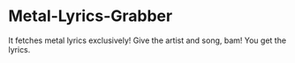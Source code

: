 Metal-Lyrics-Grabber
====================

It fetches metal lyrics exclusively! Give the artist and song, bam! You get the lyrics.
